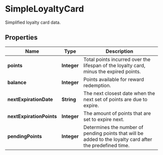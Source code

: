 

# SimpleLoyaltyCard

Simplified loyalty card data.

## Properties

| Name | Type | Description |
|------------ | ------------- | ------------- |
|**points** | **Integer** | Total points incurred over the lifespan of the loyalty card, minus the expired points. |
|**balance** | **Integer** | Points available for reward redemption. |
|**nextExpirationDate** | **String** | The next closest date when the next set of points are due to expire. |
|**nextExpirationPoints** | **Integer** | The amount of points that are set to expire next. |
|**pendingPoints** | **Integer** | Determines the number of pending points that will be added to the loyalty card after the predefined time. |



